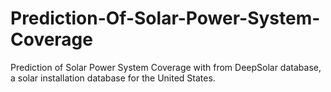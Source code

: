 # Prediction-Of-Solar-Power-System-Coverage
Prediction of Solar Power System Coverage with from DeepSolar database, a solar installation database for the United States.
